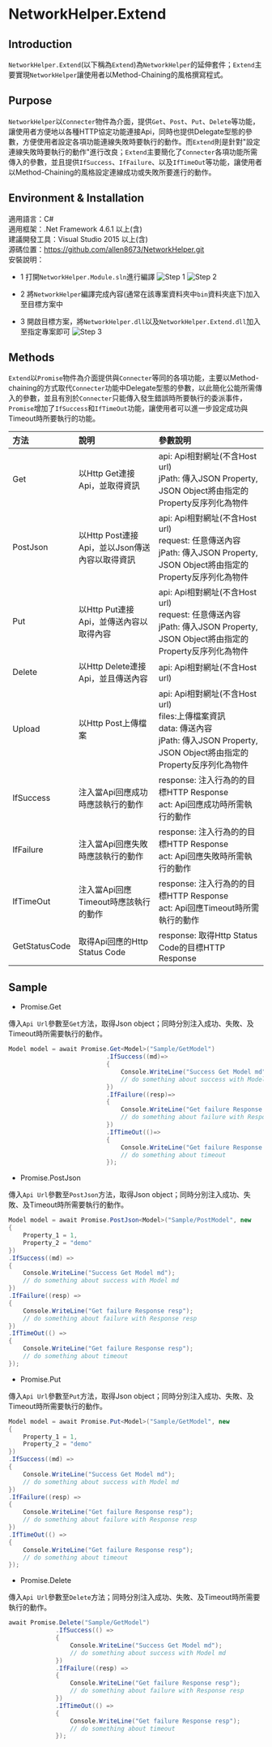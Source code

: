 # NetworkHelper.Extend
## Introduction
`NetworkHelper.Extend`(以下稱為`Extend`)為`NetworkHelper`的延伸套件；`Extend`主要實現`NetworkHelper`讓使用者以Method-Chaining的風格撰寫程式。
## Purpose
`NetworkHelper`以`Connecter`物件為介面，提供`Get`、`Post`、`Put`、`Delete`等功能，讓使用者方便地以各種HTTP協定功能連接Api，同時也提供Delegate型態的參數，方便使用者設定各項功能連線失敗時要執行的動作。而`Extend`則是針對"設定連線失敗時要執行的動作"進行改良；`Extend`主要簡化了`Connecter`各項功能所需傳入的參數，並且提供`IfSuccess`、`IfFailure`、以及`IfTimeOut`等功能，讓使用者以Method-Chaining的風格設定連線成功或失敗所要進行的動作。
## Environment & Installation
適用語言：C#  
適用框架：.Net Framework 4.6.1 以上(含)  
建議開發工具：Visual Studio 2015 以上(含)  
源碼位置：https://github.com/allen8673/NetworkHelper.git  
安裝說明：  
- 1 打開`NetworkHelper.Module.sln`進行編譯
![Step 1](Doc/Install_1.png )
![Step 2](Doc/Install_2.png )

- 2 將`NetworkHelper`編譯完成內容(通常在該專案資料夾中`bin`資料夾底下)加入至目標方案中
- 3 開啟目標方案，將`NetworkHelper.dll`以及`NetworkHelper.Extend.dll`加入至指定專案即可
![Step 3](Doc/Install_3.png )

## Methods
`Extend`以`Promise`物件為介面提供與`Connecter`等同的各項功能，主要以Method-chaining的方式取代`Connecter`功能中Delegate型態的參數，以此簡化公能所需傳入的參數，並且有別於`Connecter`只能傳入發生錯誤時所要執行的委派事件，`Promise`增加了`IfSuccess`和`IfTimeOut`功能，讓使用者可以進一步設定成功與Timeout時所要執行的功能。

|方法|說明|參數說明|
|:-|:-|:-|
|Get|以Http Get連接Api，並取得資訊|api: Api相對網址(不含Host url)<br> jPath: 傳入JSON Property, JSON Object將由指定的Property反序列化為物件<br>|
|PostJson|以Http Post連接Api，並以Json傳送內容以取得資訊|api: Api相對網址(不含Host url)<br>request: 任意傳送內容<br> jPath: 傳入JSON Property, JSON Object將由指定的Property反序列化為物件<br>|
|Put|以Http Put連接Api，並傳送內容以取得內容|api: Api相對網址(不含Host url)<br>request: 任意傳送內容<br> jPath: 傳入JSON Property, JSON Object將由指定的Property反序列化為物件<br>|
|Delete|以Http Delete連接Api，並且傳送內容|api: Api相對網址(不含Host url)<br>|
|Upload|以Http Post上傳檔案|api: Api相對網址(不含Host url)<br> files:上傳檔案資訊<br> data: 傳送內容<br> jPath: 傳入JSON Property, JSON Object將由指定的Property反序列化為物件<br>|
|IfSuccess|注入當Api回應成功時應該執行的動作|response: 注入行為的的目標HTTP Response<br>act: Api回應成功時所需執行的動作<br>|
|IfFailure|注入當Api回應失敗時應該執行的動作|response: 注入行為的的目標HTTP Response<br>act: Api回應失敗時所需執行的動作<br>|
|IfTimeOut|注入當Api回應Timeout時應該執行的動作|response: 注入行為的的目標HTTP Response<br>act: Api回應Timeout時所需執行的動作<br>|
|GetStatusCode|取得Api回應的Http Status Code|response: 取得Http Status Code的目標HTTP Response|

## Sample
+ Promise.Get

傳入`Api Url`參數至`Get`方法，取得Json object；同時分別注入成功、失敗、及Timeout時所需要執行的動作。
```csharp
Model model = await Promise.Get<Model>("Sample/GetModel")
                           .IfSuccess((md)=>
                           {
                               Console.WriteLine("Success Get Model md");
                               // do something about success with Model md
                           })
                           .IfFailure((resp)=>
                           {
                               Console.WriteLine("Get failure Response resp");
                               // do something about failure with Response resp
                           })
                           .IfTimeOut(()=> 
                           {
                               Console.WriteLine("Get failure Response resp");
                               // do something about timeout 
                           });
```

+ Promise.PostJson

傳入`Api Url`參數至`PostJson`方法，取得Json object；同時分別注入成功、失敗、及Timeout時所需要執行的動作。
```csharp
Model model = await Promise.PostJson<Model>("Sample/PostModel", new
{
    Property_1 = 1,
    Property_2 = "demo"
})
.IfSuccess((md) =>
{
    Console.WriteLine("Success Get Model md");
    // do something about success with Model md
})
.IfFailure((resp) =>
{
    Console.WriteLine("Get failure Response resp");
    // do something about failure with Response resp
})
.IfTimeOut(() =>
{
    Console.WriteLine("Get failure Response resp");
    // do something about timeout 
});
```

+ Promise.Put

傳入`Api Url`參數至`Put`方法，取得Json object；同時分別注入成功、失敗、及Timeout時所需要執行的動作。
```csharp
Model model = await Promise.Put<Model>("Sample/GetModel", new
{
    Property_1 = 1,
    Property_2 = "demo"
})
.IfSuccess((md) =>
{
    Console.WriteLine("Success Get Model md");
    // do something about success with Model md
})
.IfFailure((resp) =>
{
    Console.WriteLine("Get failure Response resp");
    // do something about failure with Response resp
})
.IfTimeOut(() =>
{
    Console.WriteLine("Get failure Response resp");
    // do something about timeout 
});
```

+ Promise.Delete

傳入`Api Url`參數至`Delete`方法；同時分別注入成功、失敗、及Timeout時所需要執行的動作。
```csharp
await Promise.Delete("Sample/GetModel")
             .IfSuccess(() =>
             {
                 Console.WriteLine("Success Get Model md");
                 // do something about success with Model md
             })
             .IfFailure((resp) =>
             {
                 Console.WriteLine("Get failure Response resp");
                 // do something about failure with Response resp
             })
             .IfTimeOut(() =>
             {
                 Console.WriteLine("Get failure Response resp");
                 // do something about timeout 
             });
```

